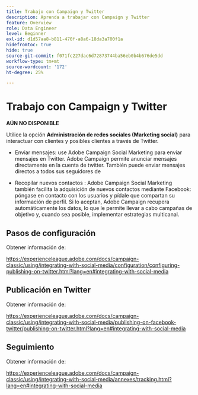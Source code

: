```yaml
---
title: Trabajo con Campaign y Twitter
description: Aprenda a trabajar con Campaign y Twitter
feature: Overview
role: Data Engineer
level: Beginner
exl-id: d1d57aa8-b811-470f-a8a6-18da3a700f1a
hidefromtoc: true
hide: true
source-git-commit: f071fc227dac6d72873744ba56eb0b4b676de5dd
workflow-type: tm+mt
source-wordcount: '172'
ht-degree: 25%

---
```


# Trabajo con Campaign y Twitter

**AÚN NO DISPONIBLE**

Utilice la opción **Administración de redes sociales (Marketing social)** para interactuar con clientes y posibles clientes a través de Twitter.

* Enviar mensajes: use Adobe Campaign Social Marketing para enviar mensajes en Twitter. Adobe Campaign permite anunciar mensajes directamente en la cuenta de twitter. También puede enviar mensajes directos a todos sus seguidores de 

* Recopilar nuevos contactos : Adobe Campaign Social Marketing también facilita la adquisición de nuevos contactos mediante Facebook: póngase en contacto con los usuarios y pídale que compartan su información de perfil. Si lo aceptan, Adobe Campaign recupera automáticamente los datos, lo que le permite llevar a cabo campañas de objetivo y, cuando sea posible, implementar estrategias multicanal.

## Pasos de configuración

Obtener información de:

https://experienceleague.adobe.com/docs/campaign-classic/using/integrating-with-social-media/configuration/configuring-publishing-on-twitter.html?lang=en#integrating-with-social-media


## Publicación en Twitter

Obtener información de:

https://experienceleague.adobe.com/docs/campaign-classic/using/integrating-with-social-media/publishing-on-facebook-twitter/publishing-on-twitter.html?lang=en#integrating-with-social-media


## Seguimiento

Obtener información de:

https://experienceleague.adobe.com/docs/campaign-classic/using/integrating-with-social-media/annexes/tracking.html?lang=en#integrating-with-social-media
